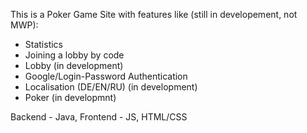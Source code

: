 This is a Poker Game Site with features like (still in developement, not MWP):
- Statistics
- Joining a lobby by code
- Lobby (in development)
- Google/Login-Password Authentication
- Localisation (DE/EN/RU) (in development)
- Poker (in developmnt)

Backend - Java, Frontend - JS, HTML/CSS
